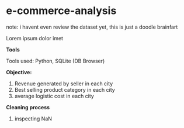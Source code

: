 # e-commerce-analysis

note: i havent even review the dataset yet, this is just a doodle brainfart

Lorem ipsum dolor imet

**Tools**

Tools used: Python, SQLite (DB Browser)

**Objective:**

1. Revenue generated by seller in each city
2. Best selling product category in each city
3. average logistic cost in each city

**Cleaning process**

1. inspecting NaN 
